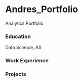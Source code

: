 # Andres_Portfolio
Analytics Portfolio

### Education
Data Science, AS

### Work Experience

### Projects
[logo]: https://github.com/adam-p/markdown-here/raw/master/src/common/images/icon48.png "Logo Title Text 2"
